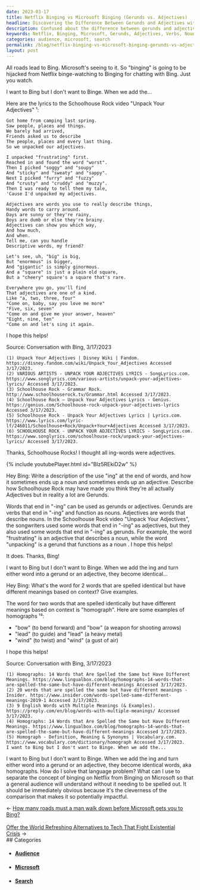 ```yaml
---
date: 2023-03-17
title: Netflix Binging vs Microsoft Binging (Gerunds vs. Adjectives)
headline: Discovering the Difference Between Gerunds and Adjectives with Bing
description: Confused about the difference between gerunds and adjectives that end in '-ing'? I asked Bing for help and was surprised to learn that gerunds are verbs that function as nouns, and adjectives are words that describe nouns. Bing also gave me the term for two words that are spelled identically but have different meanings based on context - homograph - and provided examples. We discussed how to differentiate between the words bing and binge.
keywords: Netflix, Binging, Microsoft, Gerunds, Adjectives, Verbs, Nouns, Homograph, Search, Television, Homographs, Distinction, General, Audience, Cleverly, Effectively
categories: audience, microsoft, search
permalink: /blog/netflix-binging-vs-microsoft-binging-gerunds-vs-adjectives/
layout: post
---
```



All roads lead to Bing. Microsoft's seeing to it. So "binging" is going to be
hijacked from Netflix binge-watching to Binging for chatting with Bing. Just
you watch.

I want to Bing but I don't want to Binge. When we add the...

Here are the lyrics to the Schoolhouse Rock video "Unpack Your Adjectives" ¹:

    Got home from camping last spring.
    Saw people, places and things.
    We barely had arrived,
    Friends asked us to describe
    The people, places and every last thing.
    So we unpacked our adjectives.

    I unpacked "frustrating" first.
    Reached in and found the word "worst".
    Then I picked "soggy" and "soupy"
    And "sticky" and "sweaty" and "sappy".
    Next I picked "furry" and "fuzzy"
    And "crusty" and "cruddy" and "muzzy".
    Then I was ready to tell them my tale,
    'Cause I'd unpacked my adjectives.

    Adjectives are words you use to really describe things,
    Handy words to carry around.
    Days are sunny or they're rainy,
    Boys are dumb or else they're brainy.
    Adjectives can show you which way,
    And how much,
    And when.
    Tell me, can you handle
    Descriptive words, my friend?

    Let's see, uh, "big" is big,
    But "enormous" is bigger,
    And "gigantic" is simply ginormous.
    And a "square" is just a plain old square,
    But a "cheery" square's a square that's rare.

    Everywhere you go, you'll find
    That adjectives are one of a kind.
    Like "a, two, three, four"
    "Come on, baby, say you love me more"
    "Five, six, seven"
    "Come on and give me your answer, heaven"
    "Eight, nine, ten"
    "Come on and let's sing it again.

I hope this helps!

Source: Conversation with Bing, 3/17/2023

    (1) Unpack Your Adjectives | Disney Wiki | Fandom. https://disney.fandom.com/wiki/Unpack_Your_Adjectives Accessed 3/17/2023.
    (2) VARIOUS ARTISTS - UNPACK YOUR ADJECTIVES LYRICS - SongLyrics.com. https://www.songlyrics.com/various-artists/unpack-your-adjectives-lyrics/ Accessed 3/17/2023.
    (3) Schoolhouse Rock - Grammar Rock. http://www.schoolhouserock.tv/Grammar.html Accessed 3/17/2023.
    (4) Schoolhouse Rock – Unpack Your Adjectives Lyrics - Genius. https://genius.com/Schoolhouse-rock-unpack-your-adjectives-lyrics Accessed 3/17/2023.
    (5) Schoolhouse Rock - Unpack Your Adjectives Lyrics | Lyrics.com. https://www.lyrics.com/lyric-lf/246011/Schoolhouse+Rock/Unpack+Your+Adjectives Accessed 3/17/2023.
    (6) SCHOOLHOUSE ROCK - UNPACK YOUR ADJECTIVES LYRICS - SongLyrics.com. https://www.songlyrics.com/schoolhouse-rock/unpack-your-adjectives-lyrics/ Accessed 3/17/2023.

Thanks, Schoolhouse Rocks! I thought all ing-words were adjectives.

{% include youtubePlayer.html id="Blz5REkiD2w" %}

Hey Bing: Write a description of the use "ing" at the end of words, and how it
sometimes ends up a noun and sometimes ends up an adjective. Describe how
Schoolhouse Rock may have made you think they're all actually Adjectives but in
reality a lot are Gerunds.

Words that end in "-ing" can be used as gerunds or adjectives. Gerunds are
verbs that end in "-ing" and function as nouns. Adjectives are words that
describe nouns. In the Schoolhouse Rock video "Unpack Your Adjectives", the
songwriters used some words that end in "-ing" as adjectives, but they also
used some words that end in "-ing" as gerunds. For example, the word
"frustrating" is an adjective that describes a noun, while the word "unpacking"
is a gerund that functions as a noun . I hope this helps!

It does. Thanks, Bing!

I want to Bing but I don't want to Binge. When we add the ing and turn either
word into a gerund or an adjective, they become identical...

Hey Bing: What's the word for 2 words that are spelled identical but have
different meanings based on context? Give examples.

The word for two words that are spelled identically but have different meanings
based on context is "homograph". Here are some examples of homographs ¹³:

- "bow" (to bend forward) and "bow" (a weapon for shooting arrows)
- "lead" (to guide) and "lead" (a heavy metal)
- "wind" (to twist) and "wind" (a gust of air)

I hope this helps!

Source: Conversation with Bing, 3/17/2023

    (1) Homographs: 14 Words that Are Spelled the Same but Have Different Meanings. https://www.lingualbox.com/blog/homographs-14-words-that-are-spelled-the-same-but-have-different-meanings Accessed 3/17/2023.
    (2) 20 words that are spelled the same but have different meanings - Insider. https://www.insider.com/words-spelled-same-different-meanings-2019-1 Accessed 3/17/2023.
    (3) 9 English Words with Multiple Meanings (& Examples). https://preply.com/en/blog/words-with-multiple-meanings/ Accessed 3/17/2023.
    (4) Homographs: 14 Words that Are Spelled the Same but Have Different Meanings. https://www.lingualbox.com/blog/homographs-14-words-that-are-spelled-the-same-but-have-different-meanings Accessed 3/17/2023.
    (5) Homograph - Definition, Meaning & Synonyms | Vocabulary.com. https://www.vocabulary.com/dictionary/homograph Accessed 3/17/2023.
    I want to Bing but I don't want to Binge. When we add the...

I want to Bing but I don't want to Binge. When we add the ing and turn either
word into a gerund or an adjective, they become identical words, aka
homographs. How do I solve that language problem? What can I use to separate
the concept of binging on Netflix from Binging on Microsoft so that a general
audience will understand without it needing to be spelled out. It should be
immediately obvious because it's the cleverness of the comparison that makes it
so potentially impactful.


<div class="post-nav"><div class="post-nav-prev"><span class="arrow">&larr;&nbsp;</span><a href="/blog/how-many-roads-must-a-man-walk-down-before-microsoft-gets-you-to-bing/">How many roads must a man walk down before Microsoft gets you to Bing?</a></div> &nbsp; <div class="post-nav-next"><a href="/blog/offer-the-world-refreshing-alternatives-to-tech-that-fight-existential-crisis/">Offer the World Refreshing Alternatives to Tech That Fight Existential Crisis</a><span class="arrow">&nbsp;&rarr;</span></div></div>
## Categories

<ul>
<li><h4><a href='/audience/'>Audience</a></h4></li>
<li><h4><a href='/microsoft/'>Microsoft</a></h4></li>
<li><h4><a href='/search/'>Search</a></h4></li></ul>
